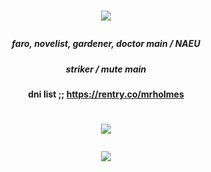 # <p align="center"> ![](https://i.postimg.cc/vH1YQQFN/tae.gif)

##### <p align="center"> faro, novelist, gardener, doctor main / NAEU
##### <p align="center"> striker / mute main
#### <p align="center"> dni list ;; https://rentry.co/mrholmes

# <p align="center"> ![](https://i.postimg.cc/pd0VWyT3/poop.gif)


#### <p align="center"> ![](https://komarev.com/ghpvc/?username=astrocigarettes) 
